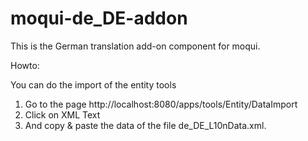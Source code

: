 # moqui-de_DE-addon
This is the German translation add-on component for moqui.

Howto:

You can do the import of the entity tools

1. Go to the page http://localhost:8080/apps/tools/Entity/DataImport
2. Click on XML Text
3. And copy & paste the data of the file de_DE_L10nData.xml. 
